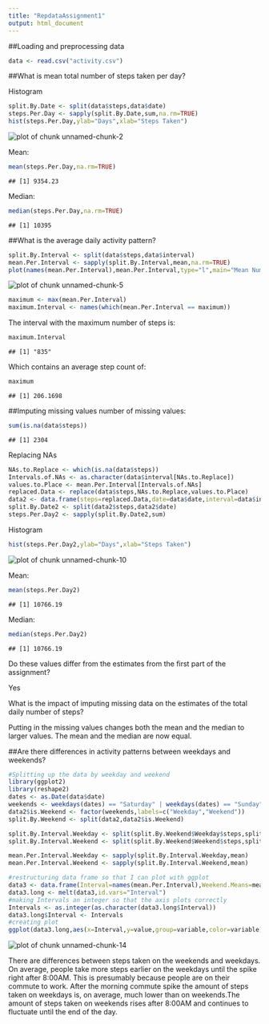 ```yaml
---
title: "RepdataAssignment1"
output: html_document
---
```


##Loading and preprocessing data

```r
data <- read.csv("activity.csv")
```

##What is mean total number of steps taken per day?

Histogram

```r
split.By.Date <- split(data$steps,data$date)
steps.Per.Day <- sapply(split.By.Date,sum,na.rm=TRUE)
hist(steps.Per.Day,ylab="Days",xlab="Steps Taken")
```

![plot of chunk unnamed-chunk-2](figure/unnamed-chunk-2-1.png) 

Mean:

```r
mean(steps.Per.Day,na.rm=TRUE)
```

```
## [1] 9354.23
```

Median:

```r
median(steps.Per.Day,na.rm=TRUE)
```

```
## [1] 10395
```

##What is the average daily activity pattern?

```r
split.By.Interval <- split(data$steps,data$interval)
mean.Per.Interval <- sapply(split.By.Interval,mean,na.rm=TRUE)
plot(names(mean.Per.Interval),mean.Per.Interval,type="l",main="Mean Number of Steps Per 5-minute Interval",xlab="5-Minute Interval",ylab="Number of Steps(mean)")
```

![plot of chunk unnamed-chunk-5](figure/unnamed-chunk-5-1.png) 

```r
maximum <- max(mean.Per.Interval)
maximum.Interval <- names(which(mean.Per.Interval == maximum))
```

The interval with the maximum number of steps is:

```r
maximum.Interval
```

```
## [1] "835"
```
Which contains an average step count of:

```r
maximum
```

```
## [1] 206.1698
```

##Imputing missing values
number of missing values:

```r
sum(is.na(data$steps))
```

```
## [1] 2304
```


Replacing NAs

```r
NAs.to.Replace <- which(is.na(data$steps))
Intervals.of.NAs <- as.character(data$interval[NAs.to.Replace])
values.to.Place <- mean.Per.Interval[Intervals.of.NAs]
replaced.Data <- replace(data$steps,NAs.to.Replace,values.to.Place)
data2 <- data.frame(steps=replaced.Data,date=data$date,interval=data$interval)
split.By.Date2 <- split(data2$steps,data2$date)
steps.Per.Day2 <- sapply(split.By.Date2,sum)
```

Histogram

```r
hist(steps.Per.Day2,ylab="Days",xlab="Steps Taken")
```

![plot of chunk unnamed-chunk-10](figure/unnamed-chunk-10-1.png) 

Mean:

```r
mean(steps.Per.Day2)
```

```
## [1] 10766.19
```

Median:

```r
median(steps.Per.Day2)
```

```
## [1] 10766.19
```

Do these values differ from the estimates from the first part of the assignment?

Yes

What is the impact of imputing missing data on the estimates of the total daily number of steps?

Putting in the missing values changes both the mean and the median to larger values. The mean and the median are now equal.

##Are there differences in activity patterns between weekdays and weekends?

```r
#Splitting up the data by weekday and weekend
library(ggplot2)
library(reshape2)
dates <- as.Date(data$date)
weekends <- weekdays(dates) == "Saturday" | weekdays(dates) == "Sunday"
data2$is.Weekend <- factor(weekends,labels=c("Weekday","Weekend"))
split.By.Weekend <- split(data2,data2$is.Weekend)

split.By.Interval.Weekday <- split(split.By.Weekend$Weekday$steps,split.By.Weekend$Weekday$interval)
split.By.Interval.Weekend <- split(split.By.Weekend$Weekend$steps,split.By.Weekend$Weekend$interval)

mean.Per.Interval.Weekday <- sapply(split.By.Interval.Weekday,mean)
mean.Per.Interval.Weekend <- sapply(split.By.Interval.Weekend,mean)
```


```r
#restructuring data frame so that I can plot with ggplot
data3 <- data.frame(Interval=names(mean.Per.Interval),Weekend.Means=mean.Per.Interval.Weekend,weekday.Means=mean.Per.Interval.Weekday)
data3.long <- melt(data3,id.vars="Interval")
#making Intervals an integer so that the axis plots correctly
Intervals <- as.integer(as.character(data3.long$Interval))
data3.long$Interval <- Intervals
#creating plot
ggplot(data3.long,aes(x=Interval,y=value,group=variable,color=variable)) + geom_line() + facet_grid(variable~.) + scale_x_discrete(breaks=seq(from=0,to=2355,by=200),labels=seq(from=0,to=2355,by=200)) + labs(title="Mean Number of Steps taken on Weekends vs Weekdays",y="Steps Taken")
```

![plot of chunk unnamed-chunk-14](figure/unnamed-chunk-14-1.png) 

There are differences between steps taken on the weekends and weekdays. On average, people take more steps earlier on the weekdays until the spike right after 8:00AM. This is presumably because people are on their commute to work. After the morning commute spike the amount of steps taken on weekdays is, on average, much lower than on weekends.The amount of steps taken on weekends rises after 8:00AM and continues to fluctuate until the end of the day.
